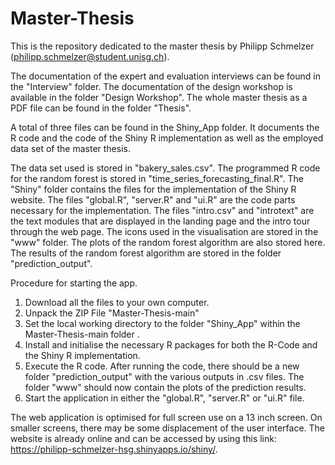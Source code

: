 # Master-Thesis

This is the repository dedicated to the master thesis by Philipp Schmelzer (philipp.schmelzer@student.unisg.ch).

The documentation of the expert and evaluation interviews can be found in the "Interview" folder. 
The documentation of the design workshop is available in the folder "Design Workshop".
The whole master thesis as a PDF file can be found in the folder "Thesis".

A total of three files can be found in the Shiny_App folder. It documents the R code and the code of the Shiny R implementation as well as the employed data set of the master thesis. 

The data set used is stored in "bakery_sales.csv". The programmed R code for the random forest is stored in "time_series_forecasting_final.R". The "Shiny" folder contains the files for the implementation of the Shiny R website. The files "global.R", "server.R" and "ui.R" are the code parts necessary for the implementation. The files "intro.csv" and "introtext" are the text modules that are displayed in the landing page and the intro tour through the web page. The icons used in the visualisation are stored in the "www" folder. The plots of the random forest algorithm are also stored here. The results of the random forest algorithm are stored in the folder "prediction_output".

Procedure for starting the app.
1. Download all the files to your own computer.
2. Unpack the ZIP File "Master-Thesis-main"
3. Set the local working directory to the folder "Shiny_App" within the Master-Thesis-main folder .
4. Install and initialise the necessary R packages for both the R-Code and the Shiny R implementation.
5. Execute the R code. After running the code, there should be a new folder "prediction_output" with the various outputs in        .csv files. The folder "www" should now contain the plots of the prediction results.
6. Start the application in either the "global.R", "server.R" or "ui.R" file.

The web application is optimised for full screen use on a 13 inch screen. On smaller screens, there may be some displacement of the user interface.
The website is already online and can be accessed by using this link: https://philipp-schmelzer-hsg.shinyapps.io/shiny/.
